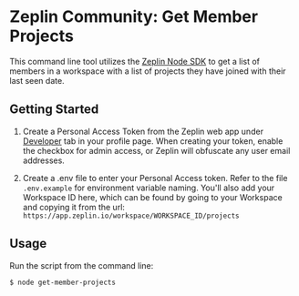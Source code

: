 # Zeplin Community: Get Member Projects

This command line tool utilizes the [Zeplin Node SDK](https://github.com/zeplin/javascript-sdk) to get a list of members in a workspace with a list of projects they have joined with their last seen date.

## Getting Started

1. Create a Personal Access Token from the Zeplin web app under [Developer](https://app.zeplin.io/profile/developer) tab in your profile page. When creating your token, enable the checkbox for admin access, or Zeplin will obfuscate any user email addresses.

2. Create a .env file to enter your Personal Access token. Refer to the file `.env.example` for environment variable naming. You'll also add your Workspace ID here, which can be found by going to your Workspace and copying it from the url:
```https://app.zeplin.io/workspace/WORKSPACE_ID/projects```

## Usage

Run the script from the command line:

```console
$ node get-member-projects
```